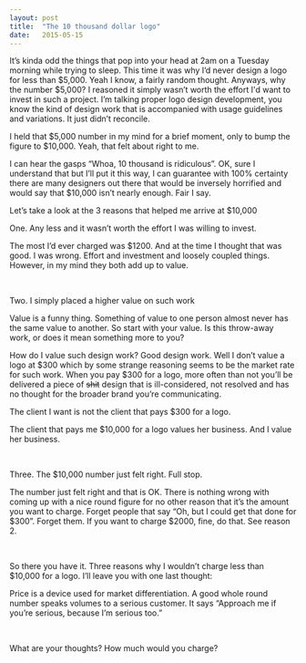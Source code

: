 ```yaml
---
layout: post
title:  "The 10 thousand dollar logo"
date:   2015-05-15
---
```


It’s kinda odd the things that pop into your head at 2am on a Tuesday morning while trying to sleep. This time it was why I’d never design a logo for less than $5,000. Yeah I know, a fairly random thought. Anyways, why the number $5,000? I reasoned it simply wasn’t worth the effort I'd want to invest in such a project. I’m talking proper logo design development, you know the kind of design work that is accompanied with usage guidelines and variations. It just didn’t reconcile.

I held that $5,000 number in my mind for a brief moment, only to bump the figure to $10,000. Yeah, that felt about right to me.

I can hear the gasps “Whoa, 10 thousand is ridiculous”. OK, sure I understand that but I’ll put it this way, I can guarantee with 100% certainty there are many designers out there that would be inversely horrified and would say that $10,000 isn’t nearly enough. Fair I say.

<p class="break break-subhead">Let’s take a look at the 3 reasons that helped me arrive at $10,000</p>

<p class="subhead purple-light">One. Any less and it wasn’t worth the effort I was willing to invest.</p>

The most I’d ever charged was $1200. And at the time I thought that was good. I was wrong. Effort and investment and loosely coupled things. However, in my mind they both add up to value.

<br />

<p class="subhead purple-light">Two. I simply placed a higher value on such work</p>

Value is a funny thing. Something of value to one person almost never has the same value to another. So start with your value. Is this throw-away work, or does it mean something more to you?

How do I value such design work? Good design work. Well I don’t value a logo at $300 which by some strange reasoning seems to be the market rate for such work. When you pay $300 for a logo, more often than not you’ll be delivered a piece of <s>shit</s> design that is ill-considered, not resolved and has no thought for the broader brand you’re communicating.

<span class="highlight">The client I want is not the client that pays $300 for a logo.</span>

The client that pays me $10,000 for a logo values her business. And I value her business.

<br />

<p class="subhead purple-light">Three. The $10,000 number just felt right. Full stop.</p>

The number just felt right and that is OK. There is nothing wrong with coming up with a nice round figure for no other reason that it’s the amount you want to charge. Forget people that say “Oh, but I could get that done for $300”. Forget them. If you want to charge $2000, fine, do that. See reason 2.

<br />

So there you have it. Three reasons why I wouldn’t charge less than $10,000 for a logo. I’ll leave you with one last thought:

Price is a device used for market differentiation. A good whole round number speaks volumes to a serious customer. It says “Approach me if you’re serious, because I’m serious too.”

<br />

What are your thoughts? How much would you charge?

